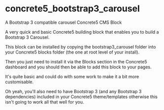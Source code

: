 concrete5_bootstrap3_carousel
=============================

A Bootstrap 3 compatible carousel Concrete5 CMS Block

A very quick and basic Concrete5 building block that enables you to build a Bootstrap 3 Carousel.

This block can be installed by copying the bootstrap3_carousel folder into your Concrete5 blocks folder (the one at root level of your install).

Then you just need to install it via the Blocks section in the Concrete5 dashboard and you should then be able to add this block to your pages.

It's quite basic and could do with some work to make it a bit more customisable.

Oh yeah, you'll also need to have Bootstrap 3 (and any Bootstrap 3 dependencies) included in your Concrete5 theme/templates otherwise this isn't going to work all that well for you.
